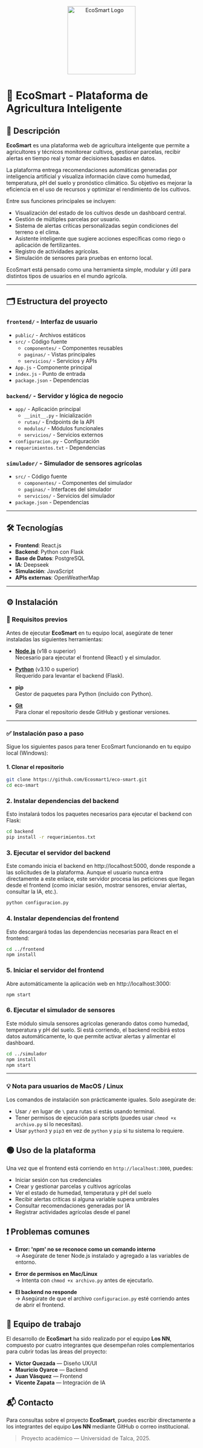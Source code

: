 <p align="center">
  <img src="assets/ecosmarlogo.png" alt="EcoSmart Logo" width="180"/>
</p>

# 🌿 EcoSmart - Plataforma de Agricultura Inteligente


## 📌 Descripción

**EcoSmart** es una plataforma web de agricultura inteligente que permite a agricultores y técnicos monitorear cultivos, gestionar parcelas, recibir alertas en tiempo real y tomar decisiones basadas en datos.

La plataforma entrega recomendaciones automáticas generadas por inteligencia artificial y visualiza información clave como humedad, temperatura, pH del suelo y pronóstico climático. Su objetivo es mejorar la eficiencia en el uso de recursos y optimizar el rendimiento de los cultivos.

Entre sus funciones principales se incluyen:

- Visualización del estado de los cultivos desde un dashboard central.
- Gestión de múltiples parcelas por usuario.
- Sistema de alertas críticas personalizadas según condiciones del terreno o el clima.
- Asistente inteligente que sugiere acciones específicas como riego o aplicación de fertilizantes.
- Registro de actividades agrícolas.
- Simulación de sensores para pruebas en entorno local.

EcoSmart está pensado como una herramienta simple, modular y útil para distintos tipos de usuarios en el mundo agrícola.

---

## 🗂️ Estructura del proyecto

### `frontend/` - Interfaz de usuario
- `public/` - Archivos estáticos
- `src/` - Código fuente
  - `componentes/` - Componentes reusables
  - `paginas/` - Vistas principales
  - `servicios/` - Servicios y APIs
- `App.js` - Componente principal
- `index.js` - Punto de entrada
- `package.json` - Dependencias

### `backend/` - Servidor y lógica de negocio
- `app/` - Aplicación principal
  - `__init__.py` - Inicialización
  - `rutas/` - Endpoints de la API
  - `modulos/` - Módulos funcionales
  - `servicios/` - Servicios externos
- `configuracion.py` - Configuración
- `requerimientos.txt` - Dependencias

### `simulador/` - Simulador de sensores agrícolas
- `src/` - Código fuente
  - `componentes/` - Componentes del simulador
  - `paginas/` - Interfaces del simulador
  - `servicios/` - Servicios del simulador
- `package.json` - Dependencias

---

## 🛠️ Tecnologías

- **Frontend**: React.js
- **Backend**: Python con Flask
- **Base de Datos**: PostgreSQL
- **IA**: Deepseek
- **Simulación**: JavaScript
- **APIs externas**: OpenWeatherMap

---

## ⚙️ Instalación

### 📌 Requisitos previos

Antes de ejecutar **EcoSmart** en tu equipo local, asegúrate de tener instaladas las siguientes herramientas:

- **[Node.js](https://nodejs.org/)** (v18 o superior)  
  Necesario para ejecutar el frontend (React) y el simulador.

- **[Python](https://www.python.org/downloads/)** (v3.10 o superior)  
  Requerido para levantar el backend (Flask).

- **pip**  
  Gestor de paquetes para Python (incluido con Python).

- **[Git](https://git-scm.com/)**  
  Para clonar el repositorio desde GitHub y gestionar versiones.

---

### ✅ Instalación paso a paso

Sigue los siguientes pasos para tener EcoSmart funcionando en tu equipo local (Windows):

#### 1. Clonar el repositorio
```bash
git clone https://github.com/Ecosmart1/eco-smart.git
cd eco-smart
```
### 2. Instalar dependencias del backend

Esto instalará todos los paquetes necesarios para ejecutar el backend con Flask:

```bash
cd backend
pip install -r requerimientos.txt
```

### 3. Ejecutar el servidor del backend
Este comando inicia el backend en http://localhost:5000, donde responde a las solicitudes de la plataforma.
Aunque el usuario nunca entra directamente a este enlace, este servidor procesa las peticiones que llegan desde el frontend (como iniciar sesión, mostrar sensores, enviar alertas, consultar la IA, etc.).
```bash
python configuracion.py
```

### 4. Instalar dependencias del frontend
Esto descargará todas las dependencias necesarias para React en el frontend:
```bash
cd ../frontend
npm install
```

### 5. Iniciar el servidor del frontend
Abre automáticamente la aplicación web en http://localhost:3000:
```bash
npm start
```

### 6. Ejecutar el simulador de sensores
Este módulo simula sensores agrícolas generando datos como humedad, temperatura y pH del suelo.
Si está corriendo, el backend recibirá estos datos automáticamente, lo que permite activar alertas y alimentar el dashboard.
```bash
cd ../simulador
npm install
npm start
```

---

### 💡 Nota para usuarios de MacOS / Linux

Los comandos de instalación son prácticamente iguales. Solo asegúrate de:

- Usar `/` en lugar de `\` para rutas si estás usando terminal.
- Tener permisos de ejecución para scripts (puedes usar `chmod +x archivo.py` si lo necesitas).
- Usar `python3` y `pip3` en vez de `python` y `pip` si tu sistema lo requiere.

## 🟢 Uso de la plataforma

Una vez que el frontend está corriendo en `http://localhost:3000`, puedes:

- Iniciar sesión con tus credenciales
- Crear y gestionar parcelas y cultivos agrícolas
- Ver el estado de humedad, temperatura y pH del suelo
- Recibir alertas críticas si alguna variable supera umbrales
- Consultar recomendaciones generadas por IA
- Registrar actividades agrícolas desde el panel

## ❗ Problemas comunes

- **Error: 'npm' no se reconoce como un comando interno**  
  → Asegúrate de tener Node.js instalado y agregado a las variables de entorno.

- **Error de permisos en Mac/Linux**  
  → Intenta con `chmod +x archivo.py` antes de ejecutarlo.

- **El backend no responde**  
  → Asegúrate de que el archivo `configuracion.py` esté corriendo antes de abrir el frontend.

## 👥 Equipo de trabajo

El desarrollo de **EcoSmart** ha sido realizado por el equipo **Los NN**, compuesto por cuatro integrantes que desempeñan roles complementarios para cubrir todas las áreas del proyecto:

- **Víctor Quezada** — Diseño UX/UI  
- **Mauricio Oyarce** — Backend  
- **Juan Vásquez** — Frontend  
- **Vicente Zapata** — Integración de IA

## 📬 Contacto

Para consultas sobre el proyecto **EcoSmart**, puedes escribir directamente a los integrantes del equipo **Los NN** mediante GitHub o correo institucional.

> Proyecto académico — Universidad de Talca, 2025.


